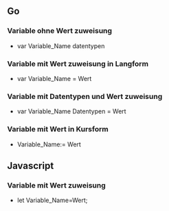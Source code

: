 ## Go
### Variable ohne Wert zuweisung
* var Variable_Name datentypen

### Variable mit Wert zuweisung in Langform
* var Variable_Name = Wert
### Variable mit Datentypen und Wert zuweisung
* var Variable_Name Datentypen = Wert
### Variable mit Wert in Kursform
* Variable_Name:= Wert

## Javascript
### Variable mit  Wert zuweisung
* let Variable_Name=Wert;

